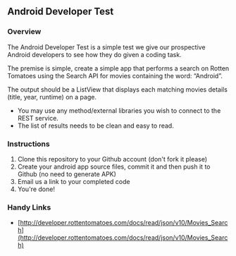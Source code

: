## Android Developer Test

### Overview

The Android Developer Test is a simple test we give our prospective Android developers to see how they do given a coding task.

The premise is simple, create a simple app that performs a search on Rotten Tomatoes using the Search API for movies containing the word: “Android”.

The output should be a ListView that displays each matching movies details (title, year, runtime) on a page.

* You may use any method/external libraries you wish to connect to the REST service.
* The list of results needs to be clean and easy to read.

### Instructions

1. Clone this repository to your Github account (don't fork it please)
2. Create your android app source files, commit it and then push it to Github (no need to generate APK)
3. Email us a link to your completed code
4. You're done!

### Handy Links

* [http://developer.rottentomatoes.com/docs/read/json/v10/Movies_Search](http://developer.rottentomatoes.com/docs/read/json/v10/Movies_Search)